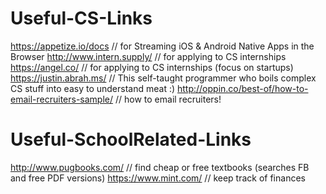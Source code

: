 # Useful-CS-Links
https://appetize.io/docs // for Streaming iOS & Android Native Apps in the Browser
http://www.intern.supply/ // for applying to CS internships
https://angel.co/ // for applying to CS internships (focus on startups)
https://justin.abrah.ms/ // This self-taught programmer who boils complex CS stuff into easy to understand meat :) 
http://oppin.co/best-of/how-to-email-recruiters-sample/ // how to email recruiters! 
# Useful-SchoolRelated-Links
http://www.pugbooks.com/ // find cheap or free textbooks (searches FB and free PDF versions)
https://www.mint.com/ // keep track of finances 


